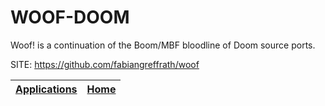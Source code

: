 # WOOF-DOOM

 Woof! is a continuation of the Boom/MBF bloodline of Doom source ports.

 SITE: https://github.com/fabiangreffrath/woof

 | [Applications](https://portable-linux-apps.github.io/apps.html) | [Home](https://portable-linux-apps.github.io)
 | --- | --- |
